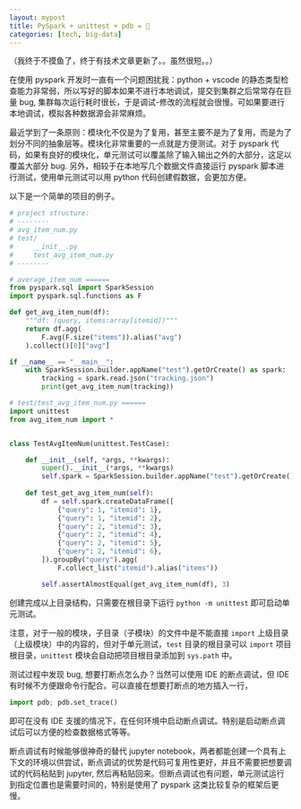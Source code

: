 ```yaml
---
layout: mypost
title: PySpark + unittest + pdb = 🚀
categories: [tech, big-data]
---
```


（我终于不摸鱼了，终于有技术文章更新了。。虽然很短。。）

在使用 pyspark 开发时一直有一个问题困扰我：python + vscode 的静态类型检查能力非常弱，所以写好的脚本如果不进行本地调试，提交到集群之后常常存在巨量 bug, 集群每次运行耗时很长，于是调试-修改的流程就会很慢。可如果要进行本地调试，模拟各种数据源会非常麻烦。

最近学到了一条原则：模块化不仅是为了复用，甚至主要不是为了复用，而是为了划分不同的抽象层等。模块化非常重要的一点就是方便测试。对于 pyspark 代码，如果有良好的模块化，单元测试可以覆盖除了输入输出之外的大部分，这足以覆盖大部分 bug. 另外，相较于在本地写几个数据文件直接运行 pyspark 脚本进行测试，使用单元测试可以用 python 代码创建假数据，会更加方便。

以下是一个简单的项目的例子。

```py
# project structure:
# --------
# avg_item_num.py
# test/
#     __init__.py
#     test_avg_item_num.py
# --------

# average_item_num ======
from pyspark.sql import SparkSession
import pyspark.sql.functions as F

def get_avg_item_num(df):
    """df: (query, items:array[itemid])"""
    return df.agg(
        F.avg(F.size("items")).alias("avg")
    ).collect()[0]["avg"]

if __name__ == "__main__":
    with SparkSession.builder.appName("test").getOrCreate() as spark:
        tracking = spark.read.json("tracking.json")
        print(get_avg_item_num(tracking))

# test/test_avg_item_num.py ======
import unittest
from avg_item_num import *


class TestAvgItemNum(unittest.TestCase):

    def __init__(self, *args, **kwargs):
        super().__init__(*args, **kwargs)
        self.spark = SparkSession.builder.appName("test").getOrCreate()
    
    def test_get_avg_item_num(self):
        df = self.spark.createDataFrame([
            {"query": 1, "itemid": 1},
            {"query": 1, "itemid": 2},
            {"query": 2, "itemid": 3},
            {"query": 2, "itemid": 4},
            {"query": 2, "itemid": 5},
            {"query": 2, "itemid": 6},
        ]).groupBy("query").agg(
            F.collect_list("itemid").alias("items"))

        self.assertAlmostEqual(get_avg_item_num(df), 3)
```

创建完成以上目录结构，只需要在根目录下运行 `python -m unittest` 即可启动单元测试。

注意，对于一般的模块，子目录（子模块）的文件中是不能直接 `import` 上级目录（上级模块）中的内容的，但对于单元测试，`test` 目录的根目录可以 `import` 项目根目录，`unittest` 模块会自动把项目根目录添加到 `sys.path` 中。

测试过程中发现 bug, 想要打断点怎么办？当然可以使用 IDE 的断点调试，但 IDE 有时候不方便跟命令行配合。可以直接在想要打断点的地方插入一行，

```py
import pdb; pdb.set_trace()
```

即可在没有 IDE 支援的情况下，在任何环境中启动断点调试。特别是启动断点调试后可以方便的检查数据格式等等。

断点调试有时候能够很神奇的替代 jupyter notebook，两者都能创建一个具有上下文的环境以供尝试，断点调试的优势是代码可复用性更好，并且不需要把想要调试的代码粘贴到 jupyter, 然后再粘贴回来。但断点调试也有问题，单元测试运行到指定位置也是需要时间的，特别是使用了 pyspark 这类比较复杂的框架后更慢。
